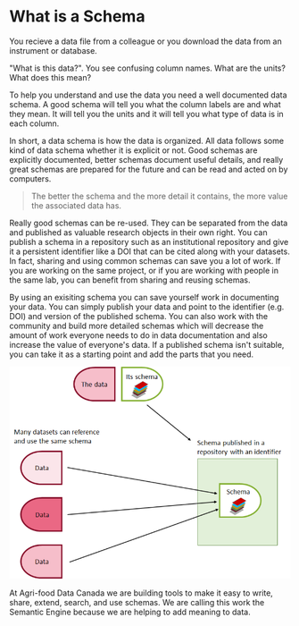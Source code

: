 # What is a Schema

You recieve a data file from a colleague or you download the data from an instrument or database.

"What is this data?". You see confusing column names. What are the units? What does this mean?

To help you understand and use the data you need a well documented data schema. A good schema will tell you what the column labels are and what they mean. It will tell you the units and it will tell you what type of data is in each column.

In short, a data schema is how the data is organized. All data follows some kind of data schema whether it is explicit or not. Good schemas are explicitly documented, better schemas document useful details, and really great schemas are prepared for the future and can be read and acted on by computers.

> The better the schema and the more detail it contains, the more value the associated data has.

Really good schemas can be re-used. They can be separated from the data and published as valuable research objects in their own right. You can publish a schema in a repository such as an institutional repository and give it a persistent identifier like a DOI that can be cited along with your datasets. In fact, sharing and using common schemas can save you a lot of work. If you are working on the same project, or if you are working with people in the same lab, you can benefit from sharing and reusing schemas.

By using an exisiting schema you can save yourself work in documenting your data. You can simply publish your data and point to the identifier (e.g. DOI) and version of the published schema. You can also work with the community and build more detailed schemas which will decrease the amount of work everyone needs to do in data documentation and also increase the value of everyone's data. If a published schema isn't suitable, you can take it as a starting point and add the parts that you need.

![Schemas can be published separately in a repository and used by many datasets in different data repositories.](/pictures/semantic-engine-referencing-schemas.png)

At Agri-food Data Canada we are building tools to make it easy to write, share, extend, search, and use schemas. We are calling this work the Semantic Engine because we are helping to add meaning to data.
